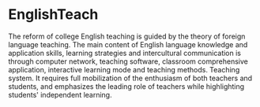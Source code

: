 # EnglishTeach 
The reform of college English teaching is guided by the theory of foreign language teaching. The main content of English language knowledge and application skills, learning strategies and intercultural communication is through computer network, teaching software, classroom comprehensive application, interactive learning mode and teaching methods. Teaching system. It requires full mobilization of the enthusiasm of both teachers and students, and emphasizes the leading role of teachers while highlighting students' independent learning.
